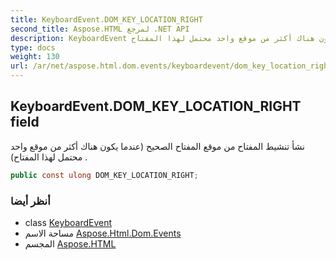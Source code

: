 ```yaml
---
title: KeyboardEvent.DOM_KEY_LOCATION_RIGHT
second_title: Aspose.HTML لمرجع .NET API
description: KeyboardEvent مجال. نشأ تنشيط المفتاح من موقع المفتاح الصحيح عندما يكون هناك أكثر من موقع واحد محتمل لهذا المفتاح .
type: docs
weight: 130
url: /ar/net/aspose.html.dom.events/keyboardevent/dom_key_location_right/
---
```

## KeyboardEvent.DOM_KEY_LOCATION_RIGHT field

نشأ تنشيط المفتاح من موقع المفتاح الصحيح (عندما يكون هناك أكثر من موقع واحد محتمل لهذا المفتاح) .

```csharp
public const ulong DOM_KEY_LOCATION_RIGHT;
```

### أنظر أيضا

* class [KeyboardEvent](../)
* مساحة الاسم [Aspose.Html.Dom.Events](../../keyboardevent/)
* المجسم [Aspose.HTML](../../../)


